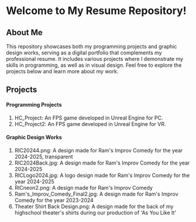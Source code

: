 # Welcome to My Resume Repository!
## About Me
This repository showcases both my programming projects and graphic design works, serving as a digital portfolio that complements my professional resume. 
It includes various projects where I demonstrate my skills in programming, as well as in visual design.
Feel free to explore the projects below and learn more about my work.
## Projects
#### Programming Projects

1. HC_Project: An FPS game developed in Unreal Engine for PC.
2. HC_Project2: An FPS game developed in Unreal Engine for VR.

#### Graphic Design Works

1. RIC20244.png: A design made for Ram's Improv Comedy for the year 2024-2025, transparent
2. RIC2024Back.jpg: A design made for Ram's Improv Comedy for the year 2024-2025
3. RICLogo2024.jpg: A logo design made for Ram's Improv Comedy for the year 2024-2025
4. RICneon2.png: A design made for Ram's Improv Comedy
5. Ram's_Improv_Comedy_Final2.jpg: A design made for Ram's Improv Comedy for the year 2023-2024
6. Theater Shirt Back Design.png: A design made for the back of my highschool theater's shirts during our production of 'As You Like It'
